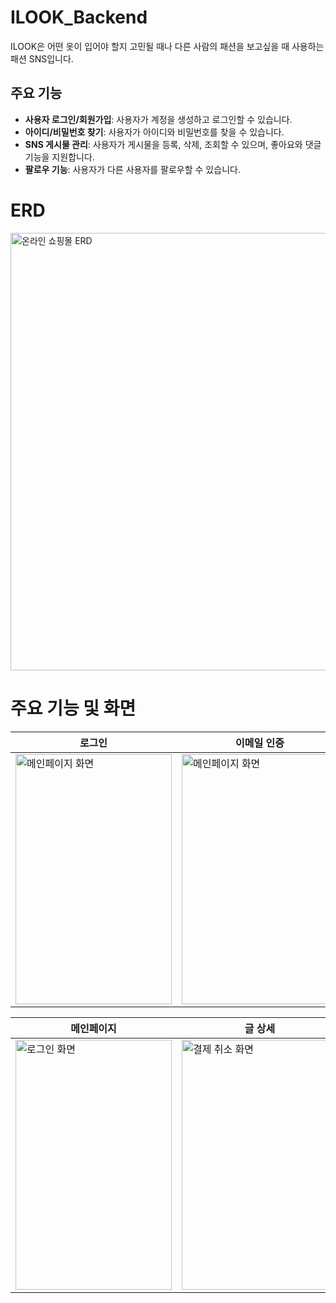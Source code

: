 # ILOOK_Backend
ILOOK은 어떤 옷이 입어야 할지 고민될 때나 다른 사람의 패션을 보고싶을 때 사용하는 패션 SNS입니다.
## 주요 기능
- **사용자 로그인/회원가입**: 사용자가 계정을 생성하고 로그인할 수 있습니다.
- **아이디/비밀번호 찾기**: 사용자가 아이디와 비밀번호를 찾을 수 있습니다.
- **SNS 게시물 관리**: 사용자가 게시물을 등록, 삭제, 조회할 수 있으며, 좋아요와 댓글 기능을 지원합니다.
- **팔로우 기능**: 사용자가 다른 사용자를 팔로우할 수 있습니다.
# ERD
<img src="https://github.com/user-attachments/assets/aca7f123-83be-4ecd-a8d0-5768db4544da" alt="온라인 쇼핑몰 ERD" width="700"/>

# 주요 기능 및 화면

| 로그인       | 이메일 인증             | 회원가입           | 아이디/비밀번호 찾기 |
|-------------------|--------------------|--------------------|--------------------| 
| <img src="https://github.com/user-attachments/assets/b65c81fd-53f4-4d8e-8c9d-37da306cdb92" alt="메인페이지 화면" height="400" width="250"> | <img src="https://github.com/user-attachments/assets/fc591441-d8c7-4fd8-9adb-787aac3d103f" alt="메인페이지 화면" height="400" width="250"> | <img src="https://github.com/user-attachments/assets/69e303e0-2037-42ec-b57d-e44cf3afb157" alt="메인페이지 화면" height="400" width="250">               | <img src="https://github.com/user-attachments/assets/06530337-9b3d-4a02-866b-416615e8b40f" alt="메인페이지 화면" height="400" width="250"> |

| 메인페이지  | 글 상세     | 글쓰기                |
|-------------------|--------------------|--------------------|
| <img src="https://github.com/user-attachments/assets/4d06755d-5e36-4995-8b59-b220e0363c02" alt="로그인 화면" height="400" width="250">  | <img src="https://github.com/user-attachments/assets/c387f154-a82c-4944-a23a-25763d168a68" alt="결제 취소 화면" height="400" width="250"> | <img src="https://github.com/user-attachments/assets/967ea8a6-ec94-4a9b-8651-053cf85efd79" alt="결제 취소 화면" height="400" width="250">                 |


